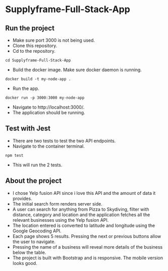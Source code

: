 # Supplyframe-Full-Stack-App

## Run the project
- Make sure port 3000 is not being used.
- Clone this repository.
- Cd to the repository.
```
cd Supplyframe-Full-Stack-App
```
- Build the docker image. Make sure docker daemon is running.
```
docker build -t my-node-app .
```
- Run the app.
```
docker run -p 3000:3000 my-node-app
```
- Navigate to http://localhost:3000/.
- The application should be running.

## Test with Jest
- There are two tests to test the two API endpoints.
- Navigate to the container terminal.
```
npm test
```
- This will run the 2 tests.

## About the project
- I chose Yelp fusion API since i love this API and the amount of data it provides.
- The initial search form renders server side.
- A user can search for anything from Pizza to Skydiving, filter with distance, category and location and the application fetches all the relevant businesses using the Yelp fusion API.
- The location entered is converted to latitude and longitude using the Google Geocoding API.
- Each page shows 5 results. Pressing the next or previous buttons allow the user to navigate.
- Pressing the name of a business will reveal more details of the business below the table.
- The project is built with Bootstrap and is responsive. The mobile version looks good.